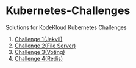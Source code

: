# Kubernetes-Challenges

Solutions for KodeKloud Kubernetes Challenges

1. [Challenge 1(Jekyll)](https://github.com/Ashwin901/Kubernetes-Challenges/tree/master/Jekyll)
2. [Challenge 2(File Server)](https://github.com/Ashwin901/Kubernetes-Challenges/tree/master/File-Server)
3. [Challenge 3(Voting)](https://github.com/Ashwin901/Kubernetes-Challenges/tree/master/Voting)
4. [Challenge 4(Redis)](https://github.com/Ashwin901/Kubernetes-Challenges/tree/master/Redis)
